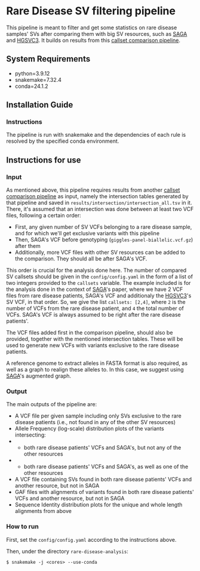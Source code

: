 # Rare Disease SV filtering pipeline

This pipeline is meant to filter and get some statistics on rare disease samples' SVs after comparing them with big SV resources, such as [SAGA] and [HGSVC3].
It builds on results from this [callset comparison pipeline].

## System Requirements

- python=3.9.12
- snakemake=7.32.4
- conda=24.1.2

## Installation Guide

### Instructions

The pipeline is run with snakemake and the dependencies of each rule is resolved by the specified conda environment.

## Instructions for use

### Input

As mentioned above, this pipeline requires results from another [callset comparison pipeline] as input, namely the intersection tables generated by that pipeline and saved in `results/intersection/intersection_all.tsv` in it. There, it's assumed that an intersection was done between at least two VCF files, following a certain order:
- First, any given number of SV VCFs belonging to a rare disease sample, and for which we'll get exclusive variants with this pipeline
- Then, SAGA's VCF before genotyping (`giggles-panel-biallelic.vcf.gz`) after them
- Additionally, more VCF files with other SV resources can be added to the comparison. They should all be after SAGA's VCF.

This order is crucial for the analysis done here. The number of compared SV callsets should be given in the `config/config.yaml` in the form of a list of two integers provided to the `callsets` variable. The example included is for the analysis done in the context of [SAGA]'s paper, where we have 2 VCF files from rare disease patients, SAGA's VCF and additionaly the [HGSVC3]'s SV VCF, in that order. So, we give the list `callsets: [2,4]`, where `2` is the number of VCFs from the rare disease patient, and `4` the total number of VCFs. SAGA's VCF is always assumed to be right after the rare disease patients'.

The VCF files added first in the comparison pipeline, should also be provided, together with the mentioned intersection tables. These will be used to generate new VCFs with variants exclusive to the rare disease patients.

A reference genome to extract alleles in FASTA format is also required, as well as a graph to realign these alleles to. In this case, we suggest using [SAGA]'s augmented graph.

### Output

The main outputs of the pipeline are:
- A VCF file per given sample including only SVs exclusive to the rare disease patients (i.e., not found in any of the other SV resources)
- Allele Frequency (log-scale) distribution plots of the variants intersecting:
- - both rare disease patients' VCFs and SAGA's, but not any of the other resources
- - both rare disease patients' VCFs and SAGA's, as well as one of the other resources
- A VCF file containing SVs found in both rare disease patients' VCFs and another resource, but not in SAGA
- GAF files with alignments of variants found in both rare disease patients' VCFs and another resource, but not in SAGA
- Sequence Identity distribution plots for the unique and whole length alignments from above

### How to run

First, set the `config/config.yaml` according to the instructions above.

Then, under the directory `rare-disease-analysis`:
```
$ snakemake -j <cores> --use-conda
```

[SAGA]: https://doi.org/10.1101/2024.04.18.590093
[HGSVC3]: https://doi.org/10.1101/2024.09.24.614721
[callset comparison pipeline]: https://github.com/eblerjana/callset-comparison